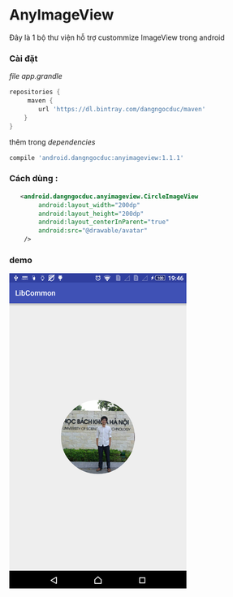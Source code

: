 # AnyImageView
 Đây là 1 bộ thư viện hỗ trợ custommize ImageView trong android   
### Cài đặt  
_file app.grandle_
```groovy 
repositories {
     maven {
        url 'https://dl.bintray.com/dangngocduc/maven'
    }
}

```

thêm trong  _dependencies_
```groovy
compile 'android.dangngocduc:anyimageview:1.1.1'  
```
### Cách dùng :    
```xml
   <android.dangngocduc.anyimageview.CircleImageView
        android:layout_width="200dp"
        android:layout_height="200dp"
        android:layout_centerInParent="true"
        android:src="@drawable/avatar"
    />
```
### demo  
![](https://raw.githubusercontent.com/dangngocduc/AnyImageView/master/demo/circle_image.png)


